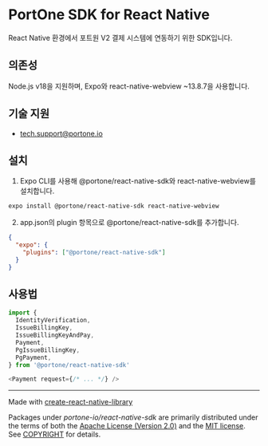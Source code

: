 # PortOne SDK for React Native

React Native 환경에서 포트원 V2 결제 시스템에 연동하기 위한 SDK입니다.

## 의존성

Node.js v18을 지원하며, Expo와 react-native-webview ~13.8.7을 사용합니다.

## 기술 지원

- tech.support@portone.io

## 설치

1. Expo CLI를 사용해 @portone/react-native-sdk와 react-native-webview를 설치합니다.

```sh
expo install @portone/react-native-sdk react-native-webview
```

2. app.json의 plugin 항목으로 @portone/react-native-sdk를 추가합니다.

```json
{
  "expo": {
    "plugins": ["@portone/react-native-sdk"]
  }
}
```

## 사용법

```js
import {
  IdentityVerification,
  IssueBillingKey,
  IssueBillingKeyAndPay,
  Payment,
  PgIssueBillingKey,
  PgPayment,
} from '@portone/react-native-sdk'

<Payment request={/* ... */} />
```

---

Made with [create-react-native-library](https://github.com/callstack/react-native-builder-bob)

Packages under _portone-io/react-native-sdk_ are primarily distributed under the terms of
both the [Apache License (Version 2.0)] and the [MIT license]. See [COPYRIGHT]
for details.

[MIT license]: LICENSE-MIT
[Apache License (Version 2.0)]: LICENSE-APACHE
[COPYRIGHT]: COPYRIGHT
